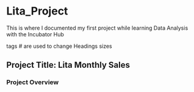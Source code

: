 # Lita_Project
This is where I documented my first project while learning Data Analysis with the Incubator Hub

tags #  are used to change Headings sizes

## Project Title: Lita Monthly Sales

### Project Overview
